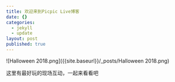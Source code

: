 ```yaml
---
title: 欢迎来到Picpic Live博客
date: {}
categories:
  - jekyll
  - update
layout: post
published: true
---
```

![Halloween 2018.png]({{site.baseurl}}/_posts/Halloween 2018.png)

这里有最好玩的现场互动，一起来看看吧

